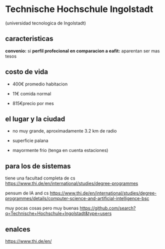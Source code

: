 # Technische Hochschule Ingolstadt
(universidad tecnologica de Ingolstadt)

## caracteristicas

**convenio:**
si
**perfil profecional en comparacion a eafit:**
aparentan ser mas tesos

## costo de vida

* 400€ promedio habitacion

* 11€ comida normal

* 815€precio por mes

## el lugar y la ciudad
* no muy grande, aproximadamente 3.2 km de radio

* superficie palana

* mayormente frio (tenga en cuenta estaciones)
## para los de sistemas

tiene una facultad completa de cs
https://www.thi.de/en/international/studies/degree-programmes

pensum de IA and cs
https://www.thi.de/en/international/studies/degree-programmes/details/computer-science-and-artificial-intelligence-bsc

muy pocas cosas pero muy buenas
https://github.com/search?q=Technische+Hochschule+Ingolstadt&type=users

## enalces

https://www.thi.de/en/
